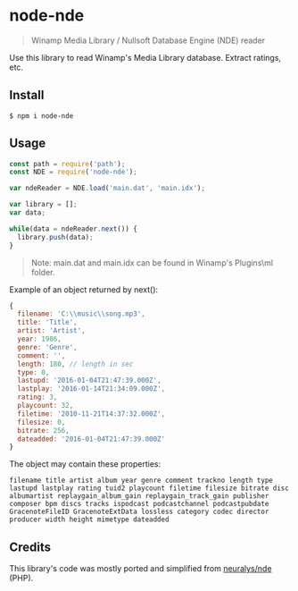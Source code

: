 # node-nde
> Winamp Media Library / Nullsoft Database Engine (NDE) reader

Use this library to read Winamp's Media Library database. Extract ratings, etc.

## Install

```
$ npm i node-nde
```


## Usage

```js
const path = require('path');
const NDE = require('node-nde');

var ndeReader = NDE.load('main.dat', 'main.idx');

var library = [];
var data;

while(data = ndeReader.next()) {
  library.push(data);
}

```

> Note: main.dat and main.idx can be found in Winamp's Plugins\ml folder.

Example of an object returned by next():

```js
{
  filename: 'C:\\music\\song.mp3',
  title: 'Title',
  artist: 'Artist',
  year: 1986,
  genre: 'Genre',
  comment: '',
  length: 180, // length in sec
  type: 0,
  lastupd: '2016-01-04T21:47:39.000Z',
  lastplay: '2016-01-14T21:34:09.000Z',
  rating: 3,
  playcount: 32,
  filetime: '2010-11-21T14:37:32.000Z',
  filesize: 0,
  bitrate: 256,
  dateadded: '2016-01-04T21:47:39.000Z'
}
```

The object may contain these properties:

```
filename title artist album year genre comment trackno length type lastupd lastplay rating tuid2 playcount filetime filesize bitrate disc albumartist replaygain_album_gain replaygain_track_gain publisher composer bpm discs tracks ispodcast podcastchannel podcastpubdate GracenoteFileID GracenoteExtData lossless category codec director producer width height mimetype dateadded
```


Credits
-------

This library's code was mostly ported and simplified from [neuralys/nde](https://github.com/neuralys/nde) (PHP).
